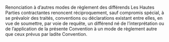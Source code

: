 Renonciation à d’autres modes de règlement des différends
Les Hautes Parties contractantes renoncent réciproquement, sauf
compromis spécial, à se prévaloir des traités, conventions ou
déclarations existant entre elles, en vue de soumettre, par voie de
requête, un différend né de l’interprétation ou de l’application de
la présente Convention à un mode de règlement autre que ceux
prévus par ladite Convention.